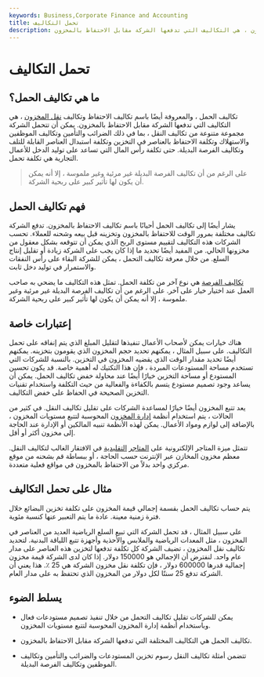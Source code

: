 ```yaml
---
keywords: Business,Corporate Finance and Accounting
title: تحمل التكاليف
description: تكاليف الحمل ، والمعروفة أيضًا باسم تكاليف الاحتفاظ وتكاليف نقل المخزون ، هي التكاليف التي تدفعها الشركة مقابل الاحتفاظ بالمخزون.
---
```


# تحمل التكاليف
## ما هي تكاليف الحمل؟

تكاليف الحمل ، والمعروفة أيضًا باسم تكاليف الاحتفاظ وتكاليف [نقل المخزون](/carryingcostofinventory) ، هي التكاليف التي تدفعها الشركة مقابل الاحتفاظ بالمخزون. يمكن أن تتحمل الشركة مجموعة متنوعة من تكاليف النقل ، بما في ذلك الضرائب والتأمين وتكاليف الموظفين والاستهلاك وتكلفة الاحتفاظ بالعناصر في التخزين وتكلفة استبدال العناصر القابلة للتلف وتكاليف الفرصة البديلة. حتى تكلفة رأس المال التي تساعد على توليد الدخل للأعمال التجارية هي تكلفة تحمل.

> على الرغم من أن تكاليف الفرصة البديلة غير مرئية وغير ملموسة ، إلا أنه يمكن أن يكون لها تأثير كبير على ربحية الشركة.

>

## فهم تكاليف الحمل

يشار أيضًا إلى تكاليف الحمل أحيانًا باسم تكاليف الاحتفاظ بالمخزون. تدفع الشركة تكاليف مختلفة بمرور الوقت للاحتفاظ بالمخزون وتخزينه قبل بيعه وشحنه للعملاء. تحسب الشركات هذه التكاليف لتقييم مستوى الربح الذي يمكن أن تتوقعه بشكل معقول من مخزونها الحالي. من المفيد أيضًا تحديد ما إذا كان يجب على الشركة زيادة أو تقليل إنتاج السلع. من خلال معرفة تكاليف التحمل ، يمكن للشركة البقاء على رأس النفقات والاستمرار في توليد دخل ثابت.

[تكاليف الفرصة](/opportunitycost) هي نوع آخر من تكلفة الحمل. تمثل هذه التكاليف ما يضحي به صاحب العمل عند اختيار خيار على آخر. على الرغم من أن تكاليف الفرصة البديلة غير مرئية وغير ملموسة ، إلا أنه يمكن أن يكون لها تأثير كبير على ربحية الشركة.

## إعتبارات خاصة

هناك خيارات يمكن لأصحاب الأعمال تنفيذها لتقليل المبلغ الذي يتم إنفاقه على تحمل التكاليف. على سبيل المثال ، يمكنهم تحديد حجم المخزون الذي يقومون بتخزينه. يمكنهم أيضًا تحديد مقدار الوقت الذي يقضيه المخزون في التخزين. بالنسبة للشركات التي تستخدم مساحة المستودعات المبردة ، فإن هذا التكتيك له أهمية خاصة. قد يكون تحسين المستودع أو مساحة التخزين خيارًا أيضًا عند محاولة خفض تكاليف الحمل. يمكن أن يساعد وجود تصميم مستودع يتسم بالكفاءة والفعالية من حيث التكلفة واستخدام تقنيات التخزين الصحيحة في الحفاظ على خفض التكاليف.

يعد تتبع المخزون أيضًا خيارًا لمساعدة الشركات على تقليل تكاليف النقل. في كثير من الحالات ، يتم استخدام أنظمة [إدارة المخزون](/inventory-management) المحوسبة لتتبع مستويات المخزون ، بالإضافة إلى لوازم ومواد الأعمال. يمكن لهذه الأنظمة تنبيه المالكين أو الإدارة عند الحاجة إلى مخزون أكثر أو أقل.

تتمثل ميزة المتاجر الإلكترونية على [المتاجر](/brickandmortar) [التقليدية](/brickandmortar) في الافتقار الغالب لتكاليف النقل. معظم مخزون المخازن عبر الإنترنت حسب الحاجة ، أو ببساطة قم بشحنه من موقع مركزي واحد بدلاً من الاحتفاظ بالمخزون في مواقع فعلية متعددة.

## مثال على تحمل التكاليف

يتم حساب تكاليف الحمل بقسمة إجمالي قيمة المخزون على تكلفة تخزين البضائع خلال فترة زمنية معينة. عادة ما يتم التعبير عنها كنسبة مئوية.

على سبيل المثال ، قد تحمل الشركة التي تبيع السلع الرياضية العديد من العناصر في المخزون ، مثل المعدات الرياضية والملابس والأحذية وأجهزة تتبع اللياقة البدنية. لتحديد تكاليف نقل المخزون ، تضيف الشركة كل تكلفة تدفعها لتخزين هذه العناصر على مدار عام واحد. لنفترض أن الإجمالي هو 150000 دولار. إذا كان لدى الشركة قيمة مخزون إجمالية قدرها 600000 دولار ، فإن تكلفة نقل مخزون الشركة هي 25 ٪. هذا يعني أن الشركة تدفع 25 سنتًا لكل دولار من المخزون الذي تحتفظ به على مدار العام.

## يسلط الضوء

- يمكن للشركات تقليل تكاليف التحمل من خلال تنفيذ تصميم مستودعات فعال وباستخدام أنظمة إدارة المخزون المحوسبة لتتبع مستويات المخزون.

- تكاليف الحمل هي التكاليف المختلفة التي تدفعها الشركة مقابل الاحتفاظ بالمخزون.

- تتضمن أمثلة تكاليف النقل رسوم تخزين المستودعات والضرائب والتأمين وتكاليف الموظفين وتكاليف الفرصة البديلة.

